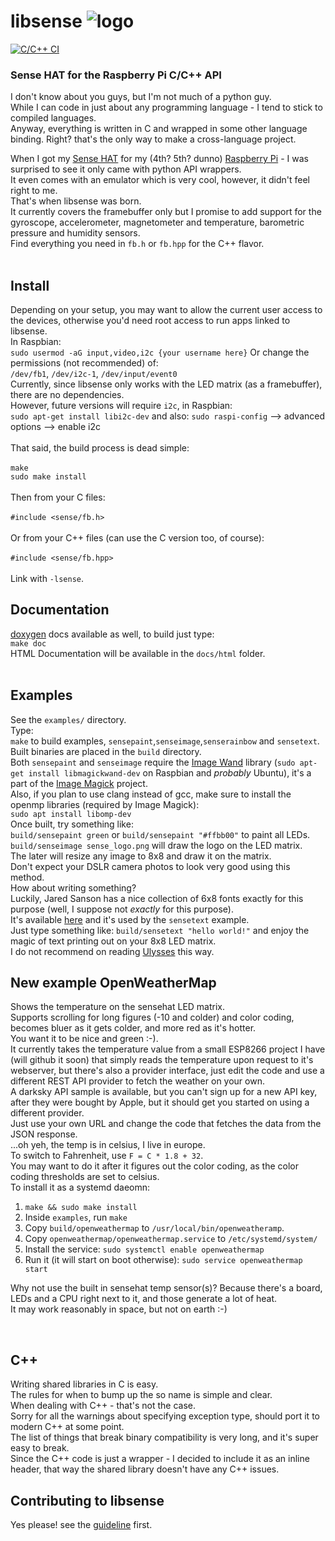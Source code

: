 # libsense ![logo](https://raw.githubusercontent.com/moshegottlieb/libsense/master/examples/sense_logo.png)

[![C/C++ CI](https://github.com/moshegottlieb/libsense/actions/workflows/c-cpp.yml/badge.svg)](https://github.com/moshegottlieb/libsense/actions/workflows/c-cpp.yml)

### Sense HAT for the Raspberry Pi C/C++ API
I don't know about you guys, but I'm not much of a python guy.<br/>
While I can code in just about any programming language - I tend to stick to compiled languages.<br/>
Anyway, everything is written in C and wrapped in some other language binding. Right? that's the only way to make a cross-language project.

When I got my [Sense HAT](https://www.raspberrypi.org/products/sense-hat/) for my (4th? 5th? dunno) [Raspberry Pi](https://www.raspberrypi.org/) - I was surprised to see it only came with python API wrappers.<br/>
It even comes with an emulator which is very cool, however, it didn't feel right to me.<br/>
That's when libsense was born.<br/>
It currently covers the framebuffer only but I promise to add support for the gyroscope, accelerometer, magnetometer and temperature, barometric pressure and humidity sensors.<br/>
Find everything you need in `fb.h` or `fb.hpp` for the C++ flavor.<br/>
<br/>
## Install

Depending on your setup, you may want to allow the current user access to the devices, otherwise you'd need root access to run apps linked to libsense.<br/>
In Raspbian:<br/>
`sudo usermod -aG input,video,i2c {your username here}`
Or change the permissions (not recommended) of:<br/>
`/dev/fb1`, `/dev/i2c-1`, `/dev/input/event0`<br/>
Currently, since libsense only works with the LED matrix (as a framebuffer), there are no dependencies.<br/>
However, future versions will require `i2c`, in Raspbian:<br/>
`sudo apt-get install libi2c-dev` and also: `sudo raspi-config` --> advanced options --> enable i2c<br/>
<br/>
That said, the build process is dead simple:<br/><br/>
`make`<br/>
`sudo make install`<br/>
<br/>
Then from your C files:<br/><br/>
`#include <sense/fb.h>`<br/><br/>
Or from your C++ files (can use the C version too, of course):<br/><br/>
`#include <sense/fb.hpp>`<br/><br/>
Link with `-lsense`.<br/>

## Documentation
[doxygen](http://doxygen.org/) docs available as well, to build just type:<br/>
`make doc`<br/>
HTML Documentation will be available in the `docs/html` folder.<br/>
<br/>
## Examples
See the `examples/` directory.<br/>
Type:<br/>
`make` to build examples, `sensepaint`,`senseimage`,`senserainbow` and `sensetext`.<br/>
Built binaries are placed in the `build` directory.<br/>
Both `sensepaint` and `senseimage` require the [Image Wand](https://www.imagemagick.org/script/magick-wand.php) library (`sudo apt-get install libmagickwand-dev` on Raspbian and _probably_ Ubuntu), it's a part of the [Image Magick](https://www.imagemagick.org/) project.<br/>
Also, if you plan to use clang instead of gcc, make sure to install the openmp libraries (required by Image Magick):<br/>
`sudo apt install libomp-dev`<br/>
Once built, try something like:<br/>
`build/sensepaint green` or `build/sensepaint "#ffbb00"` to paint all LEDs.<br/>
`build/senseimage sense_logo.png` will draw the logo on the LED matrix.<br/>
The later will resize any image to 8x8 and draw it on the matrix.<br/>
Don't expect your DSLR camera photos to look very good using this method.<br/>
How about writing something?<br/>
Luckily, Jared Sanson has a nice collection of 6x8 fonts exactly for this purpose (well, I suppose not _exactly_ for this purpose).<br/>
It's available [here](http://jared.geek.nz/2014/jan/custom-fonts-for-microcontrollers) and it's used by the `sensetext` example.<br/>
Just type something like: `build/sensetext "hello world!"` and enjoy the magic of text printing out on your 8x8 LED matrix.<br/>
I do not recommend on reading [Ulysses](https://en.wikipedia.org/wiki/Ulysses_(novel)) this way.  
  
New example **OpenWeatherMap**   
--
Shows the temperature on the sensehat LED matrix.  
Supports scrolling for long figures (-10 and colder) and color coding, becomes bluer as it gets colder, and more red as it's hotter.  
You want it to be nice and green :-).  
It currently takes the temperature value from a small ESP8266 project I have (will github it soon) that simply reads the temperature upon request to it's webserver, but there's also a provider interface, just edit the code and use a different REST API provider to fetch the weather on your own.  
A darksky API sample is available, but you can't sign up for a new API key, after they were bought by Apple, but it should get you started on using a different provider.  
Just use your own URL and change the code that fetches the data from the JSON response.  
...oh yeh, the temp is in celsius, I live in europe.  
To switch to Fahrenheit, use `F = C * 1.8 + 32`.  
You may want to do it after it figures out the color coding, as the color coding thresholds are set to celsius.  
To install it as a systemd daeomn:
1. `make && sudo make install`
2. Inside `examples`, run `make`
3. Copy `build/openweathermap` to `/usr/local/bin/openweatheramp`.
4. Copy `openweathermap/openweathermap.service` to `/etc/systemd/system/`
5. Install the service: `sudo systemctl enable openweathermap`
6. Run it (it will start on boot otherwise): `sudo service openweathermap start`  

Why not use the built in sensehat temp sensor(s)? Because there's a board, LEDs and a CPU right next to it, and those generate a lot of heat.  
It may work reasonably in space, but not on earth :-)

<br/>

## C++

Writing shared libraries in C is easy.<br/>
The rules for when to bump up the so name is simple and clear.<br/>
When dealing with C++ - that's not the case.<br/>
Sorry for all the warnings about specifying exception type, should port it to modern C++ at some point.<br/>
The list of things that break binary compatibility is very long, and it's super easy to break.<br/>
Since the C++ code is just a wrapper - I decided to include it as an inline header, that way the shared library doesn't have any C++ issues.<br/>

## Contributing to libsense

Yes please! see the [guideline](CONTRIBUTING.md) first.
